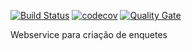 [![Build Status](https://travis-ci.org/jhonatancarvalho/encat.svg?branch=master)](https://travis-ci.org/jhonatancarvalho/encat)
[![codecov](https://codecov.io/gh/jhonatancarvalho/encat/branch/master/graph/badge.svg)](https://codecov.io/gh/jhonatancarvalho/encat)
[![Quality Gate](https://sonarcloud.io/api/project_badges/measure?project=br.com.jhonatan%3Aencat&metric=alert_status)](https://sonarcloud.io/dashboard/index/com.qualinsight.plugins.sonarqube:qualinsight-plugins-sonarqube-badges)

Webservice para criação de enquetes
